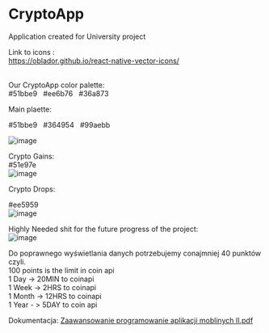 # CryptoApp
Application created for University project


Link to icons : <br/>
https://oblador.github.io/react-native-vector-icons/ <br/> <br/>

Our CryptoApp color palette: <br/>
#51bbe9 &nbsp; #ee6b76 &nbsp; #36a873 <br/>

Main plaette: <br/>

#51bbe9 &nbsp; #364954 &nbsp; #99aebb <br/>




![image](https://user-images.githubusercontent.com/73942404/158159812-05862ae5-995f-468f-8444-1c53429861bc.png)

Crypto Gains: <br/>
 #51e97e <br/>
![image](https://user-images.githubusercontent.com/73942404/158159549-119ff916-6f9b-4439-a3a8-ec3a87cf72bc.png)

Crypto Drops: <br/>

#ee5959 </br>
![image](https://user-images.githubusercontent.com/73942404/158159653-f4e30062-62e4-4c07-9f50-6ff1a278964c.png)

Highly Needed shit for the future progress of the project: </br>
![image](https://user-images.githubusercontent.com/73942404/158675749-b77c00ab-2e6f-4854-8e0c-87549f104012.png)

Do poprawnego wyświetlania danych potrzebujemy conajmniej 40 punktów czyli.<br/>
100 points is the limit in coin api<br/>
1 Day -> 20MIN to coinapi<br/>
1 Week -> 2HRS to coinapi<br/>
1 Month -> 12HRS to coinapi<br/>
1 Year - > 5DAY to coin api<br/>

Dokumentacja:
[Zaawansowanie programowanie aplikacji moblinych II.pdf](https://github.com/kuborek2/CryptoApp/files/8543621/Zaawansowanie.programowanie.aplikacji.moblinych.II.pdf)




